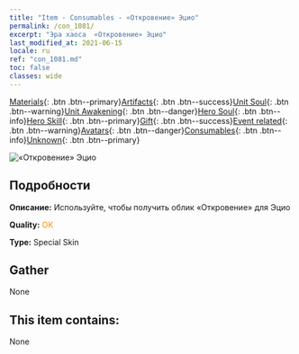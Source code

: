 ```yaml
---
title: "Item - Consumables - «Откровение» Эцио"
permalink: /con_1081/
excerpt: "Эра хаоса  «Откровение» Эцио"
last_modified_at: 2021-06-15
locale: ru
ref: "con_1081.md"
toc: false
classes: wide
---
```

 [Materials](/ItemsRU/){: .btn .btn--primary}[Artifacts](/ItemsRU/Artifacts/){: .btn .btn--success}[Unit Soul](/ItemsRU/UnitSoul/){: .btn .btn--warning}[Unit Awakening](/ItemsRU/UnitAwakening/){: .btn .btn--danger}[Hero Soul](/ItemsRU/HeroSoul/){: .btn .btn--info}[Hero Skill](/ItemsRU/HeroSkill/){: .btn .btn--primary}[Gift](/ItemsRU/Gift/){: .btn .btn--success}[Event related](/ItemsRU/Events/){: .btn .btn--warning}[Avatars](/ItemsRU/Avatars/){: .btn .btn--danger}[Consumables](/ItemsRU/Consumables/){: .btn .btn--info}[Unknown](/ItemsRU/Unknown/){: .btn .btn--primary}

 ![«Откровение» Эцио](/images/h/h_Ezio1.jpg)

## Подробности
 **Описание:** Используйте, чтобы получить облик «Откровение» для Эцио

 **Quality:** <span style="color: #FF8C00">OK</span>

 **Type:** Special Skin

## Gather

  None

## This item contains:

  None

